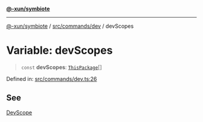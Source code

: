 [**@-xun/symbiote**](../../../../README.md)

***

[@-xun/symbiote](../../../../README.md) / [src/commands/dev](../README.md) / devScopes

# Variable: devScopes

> `const` **devScopes**: [`ThisPackage`](../../../configure/enumerations/ThisPackageGlobalScope.md#thispackage)[]

Defined in: [src/commands/dev.ts:26](https://github.com/Xunnamius/symbiote/blob/c3eb624b24481297d928007f103c9d2138e49cb7/src/commands/dev.ts#L26)

## See

[DevScope](../../../configure/enumerations/ThisPackageGlobalScope.md)
